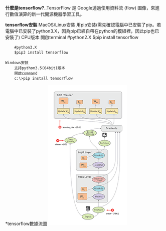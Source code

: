 **什麼是tensorflow?**..TensorFlow 是 Google透過使用資料流 (flow) 圖像，來進行數值演算的新一代開源機器學習工具。

**tensorflow安裝**
	MacOS/Linux安裝
		用pip安裝(需先確認電腦中已安裝了pip。若電腦中已安裝了python3.X，因為pip已經自帶在python的模組裡，因此pip也已安裝了)
		CPU版本
		開啟terminal
		#python2.X
		$pip install tensorflow

		#python3.X
		$pip3 install tensorflow

	Windows安裝
		支持python3.5(64bit)版本
		開啟command
		c:\>pip install tensorflow

*tensorflow數據流圖
![image](img.gif)
